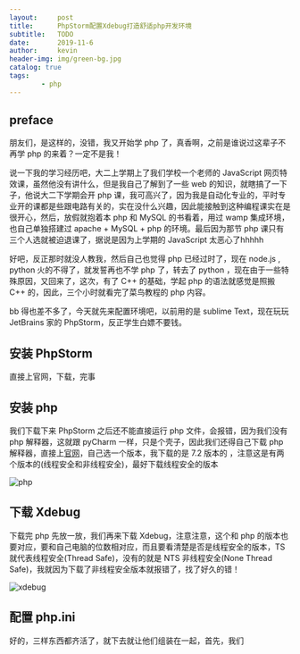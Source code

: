 ```yaml
---
layout:     post
title:      PhpStorm配置Xdebug打造舒适php开发环境
subtitle:   TODO
date:       2019-11-6
author:     kevin
header-img: img/green-bg.jpg
catalog: true
tags:
        - php
---
```




## preface



朋友们，是这样的，没错，我又开始学 php 了，真香啊，之前是谁说过这辈子不再学 php 的来着？一定不是我！



说一下我的学习经历吧，大二上学期上了我们学校一个老师的 JavaScript 网页特效课，虽然他没有讲什么，但是我自己了解到了一些 web 的知识，就瞎搞了一下子，他说大二下学期会开 php 课，我可高兴了，因为我是自动化专业的，平时专业开的课都是些跟电路有关的，实在没什么兴趣，因此能接触到这种编程课实在是很开心，然后，放假就抱着本 php 和 MySQL 的书看着，用过 wamp 集成环境，也自己单独搭建过 apache + MySQL + php 的环境。最后因为那节 php 课只有三个人选就被迫退课了，据说是因为上学期的 JavaScript 太恶心了hhhhh



好吧，反正那时就没人教我，然后自己也觉得 php 已经过时了，现在 node.js , python 火的不得了，就发誓再也不学 php 了，转去了 python ，现在由于一些特殊原因，又回来了，这次，有了 C++ 的基础，学起 php 的语法就感觉是照搬 C++ 的，因此，三个小时就看完了菜鸟教程的 php 内容。



bb 得也差不多了，今天就先来配置环境吧，以前用的是 sublime Text，现在玩玩 JetBrains 家的 PhpStorm，反正学生白嫖不要钱。



## 安装 PhpStorm



直接上官网，下载，完事



## 安装 php



我们下载下来 PhpStorm 之后还不能直接运行 php 文件，会报错，因为我们没有 php 解释器，这就跟 pyCharm 一样，只是个壳子，因此我们还得自己下载 php 解释器，直接上[官网](https://www.php.net/)，自己选一个版本，我下载的是 7.2 版本的 ，注意这是有两个版本的(线程安全和非线程安全)，最好下载线程安全的版本



![php](https://i.loli.net/2019/11/06/kITc7Xi5E3Brp8f.png)



## 下载 Xdebug



下载完 php 先放一放，我们再来下载 Xdebug，注意注意，这个和 php 的版本也要对应，要和自己电脑的位数相对应，而且要看清楚是否是线程安全的版本，TS 就代表线程安全(Thread Safe)，没有的就是 NTS 非线程安全(None Thread Safe)，我就因为下载了非线程安全版本就报错了，找了好久的错！



![xdebug](https://i.loli.net/2019/11/06/TkUc5B2hwvHljON.png)



## 配置 php.ini



好的，三样东西都齐活了，就下去就让他们组装在一起，首先，我们





